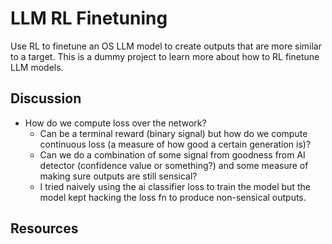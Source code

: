 # LLM RL Finetuning

Use RL to finetune an OS LLM model to create outputs that are more similar to a target. This is a dummy project to learn more about how to RL finetune LLM models.

## Discussion
- How do we compute loss over the network?
    - Can be a terminal reward (binary signal) but how do we compute continuous loss (a measure of how good a certain generation is)?
    - Can we do a combination of some signal from goodness from AI detector (confidence value or something?) and some measure of making sure outputs are still sensical?
    - I tried naively using the ai classifier loss to train the model but the model kept hacking the loss fn to produce non-sensical outputs.

## Resources

